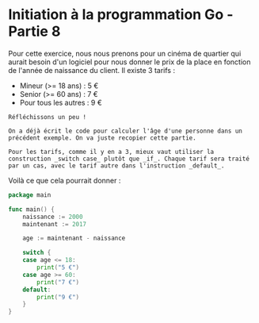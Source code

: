 # Initiation à la programmation Go - Partie 8

Pour cette exercice, nous nous prenons pour un cinéma de quartier qui aurait besoin d'un logiciel pour nous donner le prix de la place en fonction de l'année de naissance du client. Il existe 3 tarifs :

- Mineur (>= 18 ans) : 5 €
- Senior (>= 60 ans) : 7 €
- Pour tous les autres : 9 €

```
Réfléchissons un peu !

On a déjà écrit le code pour calculer l'âge d'une personne dans un précédent exemple. On va juste recopier cette partie. 

Pour les tarifs, comme il y en a 3, mieux vaut utiliser la construction _switch case_ plutôt que _if_. Chaque tarif sera traité par un cas, avec le tarif autre dans l'instruction _default_.

```

Voilà ce que cela pourrait donner :

```go
package main

func main() {
    naissance := 2000
    maintenant := 2017

    age := maintenant - naissance

    switch {
    case age <= 18:
        print("5 €")
    case age >= 60:
        print("7 €")
    default:
        print("9 €")
    }
}
```

